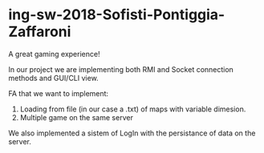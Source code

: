 # ing-sw-2018-Sofisti-Pontiggia-Zaffaroni
A great gaming experience!

In our project we are implementing both RMI and Socket connection methods and GUI/CLI view.

FA that we want to implement:
  1) Loading from file (in our case a .txt) of maps with variable dimesion.
  2) Multiple game on the same server
  
We also implemented a sistem of LogIn with the persistance of data on the server.
